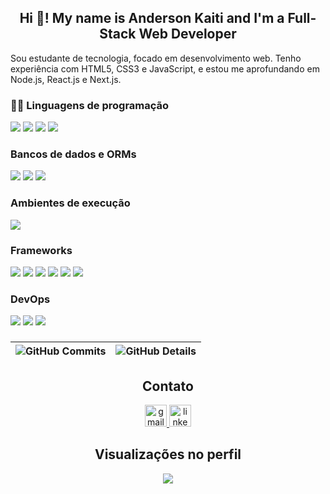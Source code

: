 <h2 align="center">Hi 👋! My name is Anderson Kaiti and I'm a Full-Stack Web Developer</h2>

<p>Sou estudante de tecnologia, focado em desenvolvimento web. Tenho experiência com HTML5, CSS3 e JavaScript, e estou me aprofundando em Node.js, React.js e Next.js.</p>

### 👨‍💻 Linguagens de programação

<img src="https://img.shields.io/badge/html-000000?style=for-the-badge&logo=html5&logoColor=#000000&labelColor=282828" />
<img src="https://img.shields.io/badge/css-000000?style=for-the-badge&logo=css&logoColor=#000000&labelColor=282828" />
<img src="https://img.shields.io/badge/javascript-000000?style=for-the-badge&logo=javascript&logoColor=#000000&labelColor=282828" />
<img src="https://img.shields.io/badge/typescript-000000?style=for-the-badge&logo=typescript&logoColor=#000000&labelColor=282828" />

### Bancos de dados e ORMs

<img src="https://img.shields.io/badge/mysql-000000?style=for-the-badge&logo=mysql&logoColor=#000000&labelColor=282828" />
<img src="https://img.shields.io/badge/mongodb-000000?style=for-the-badge&logo=mongodb&logoColor=#000000&labelColor=282828" />
<img src="https://img.shields.io/badge/prisma-000000?style=for-the-badge&logo=prisma&logoColor=#000000&labelColor=282828" />

### Ambientes de execução

<img src="https://img.shields.io/badge/nodejs-000000?style=for-the-badge&logo=nodejs&logoColor=#000000&labelColor=282828" />

### Frameworks

<img src="https://img.shields.io/badge/nextjs-000000?style=for-the-badge&logo=nextjs&logoColor=#000000&labelColor=282828" />
<img src="https://img.shields.io/badge/tailwindcss-000000?style=for-the-badge&logo=tailwindcss&logoColor=#000000&labelColor=282828" />
<img src="https://img.shields.io/badge/bootstrap-000000?style=for-the-badge&logo=bootstrap&logoColor=#000000&labelColor=282828" />
<img src="https://img.shields.io/badge/express-000000?style=for-the-badge&logo=express&logoColor=#000000&labelColor=282828" />
<img src="https://img.shields.io/badge/angular-000000?style=for-the-badge&logo=angular&logoColor=#000000&labelColor=282828" />
<img src="https://img.shields.io/badge/laravel-000000?style=for-the-badge&logo=laravel&logoColor=#000000&labelColor=282828" />

### DevOps

<img src="https://img.shields.io/badge/git-000000?style=for-the-badge&logo=git&logoColor=#000000&labelColor=282828" />
<img src="https://img.shields.io/badge/github-000000?style=for-the-badge&logo=github&logoColor=#000000&labelColor=282828" />
<img src="https://img.shields.io/badge/docker-000000?style=for-the-badge&logo=docker&logoColor=#000000&labelColor=282828" />

###

| ![GitHub Commits](https://github-readme-stats.vercel.app/api/top-langs/?username=andersonkaiti&layout=compact&langs_count=7&theme=dark) | ![GitHub Details](https://github-readme-stats.vercel.app/api?username=andersonkaiti&show_icons=true&theme=dark) |
| ------------------------------------------------------------------------------------------------------------------------------------------------------ | ------------------------------------------------------------------------------------------------------------------------------ |

###

<div align="center">
  <h2>Contato</h2>
  <a href="mailto:anderkaiti@gmail.com" target="_blank">
    <img
      src="https://img.shields.io/static/v1?message=Gmail&logo=gmail&label=&color=000&logoColor=white&labelColor=&style=for-the-badge"
      height="35"
      alt="gmail logo"
    />
  </a>
  <a href="https://www.linkedin.com/in/anderson-kaiti-67906126a/" target="_blank">
    <img
      src="https://img.shields.io/static/v1?message=LinkedIn&logo=linkedin&label=&color=000&logoColor=white&labelColor=&style=for-the-badge"
      height="35"
      alt="linkedin logo"
    />
  </a>
</div>

###

<div align="center">
  <h2>Visualizações no perfil</h2>
  <p align="center"><img align="center" src="https://profile-counter.glitch.me/{andersonkaiti}/count.svg" /></p>
</div>
